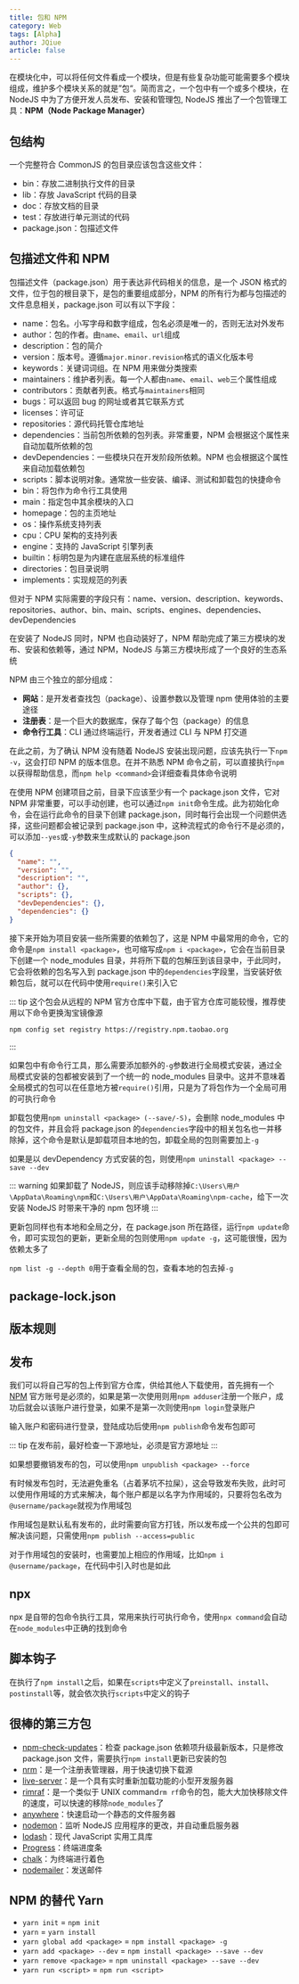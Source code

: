 ```yaml
---
title: 包和 NPM
category: Web
tags: [Alpha]
author: JQiue
article: false
---
```


在模块化中，可以将任何文件看成一个模块，但是有些复杂功能可能需要多个模块组成，维护多个模块关系的就是”包“。简而言之，一个包中有一个或多个模块，在 NodeJS 中为了方便开发人员发布、安装和管理包, NodeJS 推出了一个包管理工具：**NPM（Node Package Manager）**

## 包结构

一个完整符合 CommonJS 的包目录应该包含这些文件：

+ bin：存放二进制执行文件的目录
+ lib：存放 JavaScript 代码的目录
+ doc：存放文档的目录
+ test：存放进行单元测试的代码
+ package.json：包描述文件

## 包描述文件和 NPM

包描述文件（package.json）用于表达非代码相关的信息，是一个 JSON 格式的文件，位于包的根目录下，是包的重要组成部分，NPM 的所有行为都与包描述的文件息息相关，package.json 可以有以下字段：

+ name：包名。小写字母和数字组成，包名必须是唯一的，否则无法对外发布
+ author：包的作者。由`name`、`email`、`url`组成
+ description：包的简介
+ version：版本号。遵循`major.minor.revision`格式的语义化版本号
+ keywords：关键词词组。在 NPM 用来做分类搜索
+ maintainers：维护者列表。每一个人都由`name`、`email`、`web`三个属性组成
+ contributors：贡献者列表。格式与`maintainers`相同
+ bugs：可以返回 bug 的网址或者其它联系方式
+ licenses：许可证
+ repositories：源代码托管仓库地址
+ dependencies：当前包所依赖的包列表。非常重要，NPM 会根据这个属性来自动加载所依赖的包
+ devDependencies：一些模块只在开发阶段所依赖。NPM 也会根据这个属性来自动加载依赖包
+ scripts：脚本说明对象。通常放一些安装、编译、测试和卸载包的快捷命令
+ bin：将包作为命令行工具使用
+ main：指定包中其余模块的入口
+ homepage：包的主页地址
+ os：操作系统支持列表
+ cpu：CPU 架构的支持列表
+ engine：支持的 JavaScript 引擎列表
+ builtin：标明包是为内建在底层系统的标准组件
+ directories：包目录说明
+ implements：实现规范的列表

但对于 NPM 实际需要的字段只有：name、version、description、keywords、repositories、author、bin、main、scripts、engines、dependencies、devDependencies

在安装了 NodeJS 同时，NPM 也自动装好了，NPM 帮助完成了第三方模块的发布、安装和依赖等，通过 NPM，NodeJS 与第三方模块形成了一个良好的生态系统

NPM 由三个独立的部分组成：

+ **网站**：是开发者查找包（package）、设置参数以及管理 npm 使用体验的主要途径
+ **注册表**：是一个巨大的数据库，保存了每个包（package）的信息
+ **命令行工具**：CLI 通过终端运行，开发者通过 CLI 与 NPM 打交道

在此之前，为了确认 NPM 没有随着 NodeJS 安装出现问题，应该先执行一下`npm -v`，这会打印 NPM 的版本信息。在并不熟悉 NPM 命令之前，可以直接执行`npm`以获得帮助信息，而`npm help <command>`会详细查看具体命令说明

在使用 NPM 创建项目之前，目录下应该至少有一个 package.json 文件，它对 NPM 非常重要，可以手动创建，也可以通过`npm init`命令生成。此为初始化命令，会在运行此命令的目录下创建 package.json，同时每行会出现一个问题供选择，这些问题都会被记录到 package.json 中，这种流程式的命令行不是必须的，可以添加`--yes`或`-y`参数来生成默认的 package.json

```json
{
  "name": "",
  "version": "",
  "description": "",
  "author": {},
  "scripts": {},
  "devDependencies": {},
  "dependencies": {}
}
```

接下来开始为项目安装一些所需要的依赖包了，这是 NPM 中最常用的命令，它的命令是`npm install <package>`，也可缩写成`npm i <package>`，它会在当前目录下创建一个 node_modules 目录，并将所下载的包解压到该目录中，于此同时，它会将依赖的包名写入到 package.json 中的`dependencies`字段里，当安装好依赖包后，就可以在代码中使用`require()`来引入它

::: tip
这个包会从远程的 NPM 官方仓库中下载，由于官方仓库可能较慢，推荐使用以下命令更换淘宝镜像源

```sh
npm config set registry https://registry.npm.taobao.org
```

:::

如果包中有命令行工具，那么需要添加额外的`-g`参数进行全局模式安装，通过全局模式安装的包都被安装到了一个统一的 node_modules 目录中。这并不意味着全局模式的包可以在任意地方被`require()`引用，只是为了将包作为一个全局可用的可执行命令

卸载包使用`npm uninstall <package> (--save/-S)`，会删除 node_modules 中的包文件，并且会将 package.json 的`dependencies`字段中的相关包名也一并移除掉，这个命令是默认是卸载项目本地的包，卸载全局的包则需要加上`-g`

如果是以 devDependency 方式安装的包，则使用`npm uninstall <package> --save --dev`

::: warning
如果卸载了 NodeJS，则应该手动移除掉`C:\Users\用户\AppData\Roaming\npm`和`C:\Users\用户\AppData\Roaming\npm-cache`，给下一次安装 NodeJS 时带来干净的 npm 包环境
:::

更新包同样也有本地和全局之分，在 package.json 所在路径，运行`npm update`命令，即可实现包的更新，更新全局的包则使用`npm update -g`，这可能很慢，因为依赖太多了

`npm list -g --depth 0`用于查看全局的包，查看本地的包去掉`-g`

## package-lock.json

## 版本规则

## 发布

我们可以将自己写的包上传到官方仓库，供给其他人下载使用，首先拥有一个[NPM](https://www.npmjs.com) 官方账号是必须的，如果是第一次使用则用`npm adduser`注册一个账户，成功后就会以该账户进行登录，如果不是第一次则使用`npm login`登录账户

输入账户和密码进行登录，登陆成功后使用`npm publish`命令发布包即可

::: tip
在发布前，最好检查一下源地址，必须是官方源地址
:::

如果想要撤销发布的包，可以使用`npm unpublish <package> --force`

有时候发布包时，无法避免重名（占着茅坑不拉屎），这会导致发布失败，此时可以使用作用域的方式来解决，每个账户都是以名字为作用域的，只要将包名改为`@username/package`就视为作用域包

作用域包是默认私有发布的，此时需要向官方打钱，所以发布成一个公共的包即可解决该问题，只需使用`npm publish --access=public`

对于作用域包的安装时，也需要加上相应的作用域，比如`npm i @username/package`，在代码中引入时也是如此

## npx

npx 是自带的包命令执行工具，常用来执行可执行命令，使用`npx command`会自动在`node_modules`中正确的找到命令

<!-- to be updated -->

## 脚本钩子

在执行了`npm install`之后，如果在`scripts`中定义了`preinstall`、`install`、`postinstall`等，就会依次执行`scripts`中定义的钩子

## 很棒的第三方包

+ [npm-check-updates](https://github.com/raineorshine/npm-check-updates)：检查 package.json 依赖项升级最新版本，只是修改 package.json 文件，需要执行`npm install`更新已安装的包
+ [nrm](https://github.com/Pana/nrm)：是一个注册表管理器，用于快速切换下载源
+ [live-server](https://github.com/tapio/live-server)：是一个具有实时重新加载功能的小型开发服务器
+ [rimraf](https://github.com/isaacs/rimraf)：是一个类似于 UNIX command`rm rf`命令的包，能大大加快移除文件的速度，可以快速的移除`node_modules`了
+ [anywhere](https://github.com/JacksonTian/anywhere)：快速启动一个静态的文件服务器
+ [nodemon](https://github.com/remy/nodemon)：监听 NodeJS 应用程序的更改，并自动重启服务器
+ [lodash](https://github.com/lodash/lodash)：现代 JavaScript 实用工具库
+ [Progress](https://github.com/visionmedia/node-progress)：终端进度条
+ [chalk](https://github.com/chalk/chalk)：为终端进行着色
+ [nodemailer](https://github.com/nodemailer/nodemailer)：发送邮件

## NPM 的替代 Yarn

+ `yarn init` = `npm init`
+ `yarn` = `yarn install`
+ `yarn global add <package>` = `npm install <package> -g`
+ `yarn add <package> --dev` = `npm install <package> --save --dev`
+ `yarn remove <package>` = `npm uninstall <package> --save --dev`
+ `yarn run <script>` = `npm run <script>`
